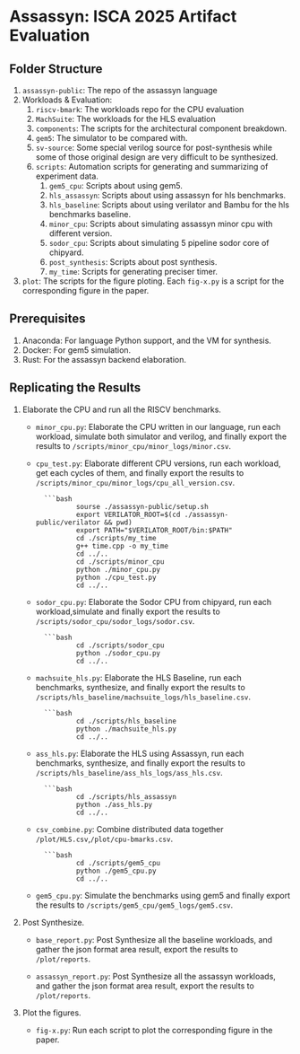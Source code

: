 # Assassyn: ISCA 2025 Artifact Evaluation

## Folder Structure

1. `assassyn-public`: The repo of the assassyn language
2. Workloads & Evaluation:
    1. `riscv-bmark`: The workloads repo for the CPU evaluation
    2. `MachSuite`: The workloads for the HLS evaluation
    3. `components`: The scripts for the architectural component breakdown.
    4. `gem5`: The simulator to be compared with.
    5. `sv-source`: Some special verilog source for post-synthesis while some of those original design are very difficult to be synthesized.
    6. `scripts`: Automation scripts for generating and summarizing of experiment data.
        1. `gem5_cpu`: Scripts about using gem5.
        2. `hls_assassyn`: Scripts about using assassyn for hls benchmarks.
        3. `hls_baseline`: Scripts about using verilator and Bambu for the hls benchmarks baseline.
        4. `minor_cpu`: Scripts about simulating assassyn minor cpu with different version.
        5. `sodor_cpu`: Scripts about simulating 5 pipeline sodor core of chipyard.
        6. `post_synthesis`: Scripts about post synthesis.
        7. `my_time`: Scripts for generating preciser timer.
3. `plot`: The scripts for the figure ploting. Each `fig-x.py` is a script for the corresponding figure in the paper.

## Prerequisites

1. Anaconda: For language Python support, and the VM for synthesis.
2. Docker: For gem5 simulation.
3. Rust: For the assassyn backend elaboration.

## Replicating the Results

1. Elaborate the CPU and run all the RISCV benchmarks.
    - `minor_cpu.py`: Elaborate the CPU written in our language, run each workload, simulate both simulator and verilog, and finally export the results to `/scripts/minor_cpu/minor_logs/minor.csv`.
    - `cpu_test.py`: Elaborate different CPU versions, run each workload, get each cycles of them, and finally export the results to `/scripts/minor_cpu/minor_logs/cpu_all_version.csv`.

            ```bash
                    sourse ./assassyn-public/setup.sh
                    export VERILATOR_ROOT=$(cd ./assassyn-public/verilator && pwd)
                    export PATH="$VERILATOR_ROOT/bin:$PATH"
                    cd ./scripts/my_time
                    g++ time.cpp -o my_time
                    cd ../..
                    cd ./scripts/minor_cpu
                    python ./minor_cpu.py
                    python ./cpu_test.py
                    cd ../..
                


    - `sodor_cpu.py`: Elaborate the Sodor CPU from chipyard, run each workload,simulate and finally export the results to `/scripts/sodor_cpu/sodor_logs/sodor.csv`.
                
            ```bash
                    cd ./scripts/sodor_cpu
                    python ./sodor_cpu.py
                    cd ../..
                

    - `machsuite_hls.py`: Elaborate the HLS Baseline, run each benchmarks, synthesize, and finally export the results to `/scripts/hls_baseline/machsuite_logs/hls_baseline.csv`.
                
            ```bash
                    cd ./scripts/hls_baseline
                    python ./machsuite_hls.py
                    cd ../..
                
    - `ass_hls.py`: Elaborate the HLS using Assassyn, run each benchmarks, synthesize, and finally export the results to `/scripts/hls_baseline/ass_hls_logs/ass_hls.csv`.
                
            ```bash
                    cd ./scripts/hls_assassyn
                    python ./ass_hls.py
                    cd ../..

    - `csv_combine.py`: Combine distributed data together `/plot/HLS.csv`,`/plot/cpu-bmarks.csv`.
                
            ```bash
                    cd ./scripts/gem5_cpu
                    python ./gem5_cpu.py
                    cd ../..   

    - `gem5_cpu.py`: Simulate the benchmarks using gem5 and finally export the results to `/scripts/gem5_cpu/gem5_logs/gem5.csv`.                

2. Post Synthesize.
    - `base_report.py`: Post Synthesize all the baseline workloads, and gather the json format area result, export the results to `/plot/reports`.


    - `assassyn_report.py`: Post Synthesize all the assassyn workloads, and gather the json format area result, export the results to `/plot/reports`.

3. Plot the figures.
    - `fig-x.py`: Run each script to plot the corresponding figure in the paper.
